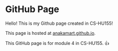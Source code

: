 # GitHub Page
Hello! This is my Github page created in CS-HU155!

This page is hosted at [anakamart.github.io](https://anakamart.github.io/).

This GitHub page is for module 4 in CS-HU155. 👍
